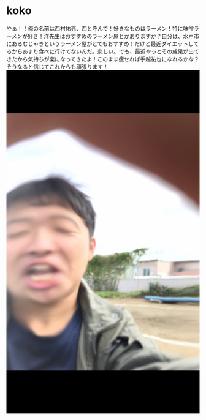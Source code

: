 # koko
やぁ！！俺の名前は西村祐亮、西と呼んで！好きなものはラーメン！特に味噌ラーメンが好き！洋先生はおすすめのラーメン屋とかありますか？自分は、水戸市にあるむじゃきというラーメン屋がとてもおすすめ！だけど最近ダイエットしてるからあまり食べに行けてないんだ。悲しい。でも、最近やっとその成果が出てきたから気持ちが楽になってきたよ！このまま痩せれば手越祐也になれるかな？そうなると信じてこれからも頑張ります！![alt text](S__24477699.jpg)